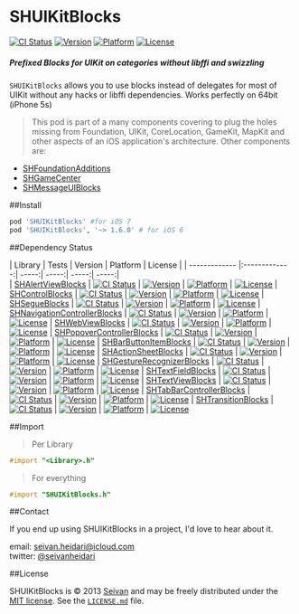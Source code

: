 # SHUIKitBlocks

[![CI Status](https://img.shields.io/travis/seivan/SHUIKitBlocks.svg?style=flat)](https://travis-ci.org/seivan/SHUIKitBlocks)
[![Version](https://img.shields.io/cocoapods/v/SHUIKitBlocks.svg?style=flat)](http://cocoadocs.org/docsets/SHUIKitBlocks)
[![Platform](https://img.shields.io/cocoapods/p/SHUIKitBlocks.svg?style=flat)](http://cocoadocs.org/docsets/SHUIKitBlocks)
[![License](https://img.shields.io/cocoapods/l/SHUIKitBlocks.svg?style=flat)](http://cocoadocs.org/docsets/SHUIKitBlocks)



##### Prefixed Blocks for UIKit on categories __without__ libffi and swizzling


`SHUIKitBlocks` allows you to use blocks instead of delegates for most of UIKit without any hacks or libffi dependencies. Works perfectly on 64bit (iPhone 5s) 

> This pod is part of a many components covering to plug the holes missing from Foundation, UIKit, CoreLocation, GameKit, MapKit and other aspects of an iOS application's architecture. Other components are: 

- [SHFoundationAdditions](https://github.com/seivan/SHFoundationAdditions)
- [SHGameCenter](https://github.com/seivan/SHGameCenter)
- [SHMessageUIBlocks](https://github.com/seivan/SHMessageUIBlocks)


##Install
```ruby
pod 'SHUIKitBlocks' #for iOS 7
pod 'SHUIKitBlocks', '~> 1.6.0' # for iOS 6
```

##Dependency Status

| Library        | Tests           | Version  | Platform  | License |
| ------------- |:-------------:| -----:|  -----:| -----:| -----:|  
| [SHAlertViewBlocks](https://github.com/seivan/SHAlertViewBlocks) | [![CI Status](https://img.shields.io/travis/seivan/SHAlertViewBlocks.svg?style=flat)](https://travis-ci.org/seivan/SHAlertViewBlocks) | [![Version](https://img.shields.io/cocoapods/v/SHAlertViewBlocks.svg?style=flat)](http://cocoadocs.org/docsets/SHAlertViewBlocks) | [![Platform](https://img.shields.io/cocoapods/p/SHAlertViewBlocks.svg?style=flat)](http://cocoadocs.org/docsets/SHAlertViewBlocks) | [![License](https://img.shields.io/cocoapods/l/SHAlertViewBlocks.svg?style=flat)](http://cocoadocs.org/docsets/SHAlertViewBlocks)
| [SHControlBlocks](https://github.com/seivan/SHControlBlocks) | [![CI Status](https://img.shields.io/travis/seivan/SHControlBlocks.svg?style=flat)](https://travis-ci.org/seivan/SHControlBlocks) | [![Version](https://img.shields.io/cocoapods/v/SHControlBlocks.svg?style=flat)](http://cocoadocs.org/docsets/SHControlBlocks) | [![Platform](https://img.shields.io/cocoapods/p/SHControlBlocks.svg?style=flat)](http://cocoadocs.org/docsets/SHControlBlocks) | [![License](https://img.shields.io/cocoapods/l/SHControlBlocks.svg?style=flat)](http://cocoadocs.org/docsets/SHControlBlocks)
| [SHSegueBlocks](https://github.com/seivan/SHSegueBlocks) | [![CI Status](https://img.shields.io/travis/seivan/SHSegueBlocks.svg?style=flat)](https://travis-ci.org/seivan/SHSegueBlocks) | [![Version](https://img.shields.io/cocoapods/v/SHSegueBlocks.svg?style=flat)](http://cocoadocs.org/docsets/SHSegueBlocks) | [![Platform](https://img.shields.io/cocoapods/p/SHSegueBlocks.svg?style=flat)](http://cocoadocs.org/docsets/SHSegueBlocks) | [![License](https://img.shields.io/cocoapods/l/SHSegueBlocks.svg?style=flat)](http://cocoadocs.org/docsets/SHSegueBlocks)
| [SHNavigationControllerBlocks](https://github.com/seivan/SHNavigationControllerBlocks) | [![CI Status](https://img.shields.io/travis/seivan/SHNavigationControllerBlocks.svg?style=flat)](https://travis-ci.org/seivan/SHNavigationControllerBlocks) | [![Version](https://img.shields.io/cocoapods/v/SHNavigationControllerBlocks.svg?style=flat)](http://cocoadocs.org/docsets/SHNavigationControllerBlocks) | [![Platform](https://img.shields.io/cocoapods/p/SHNavigationControllerBlocks.svg?style=flat)](http://cocoadocs.org/docsets/SHNavigationControllerBlocks) | [![License](https://img.shields.io/cocoapods/l/SHNavigationControllerBlocks.svg?style=flat)](http://cocoadocs.org/docsets/SHNavigationControllerBlocks)
| [SHWebViewBlocks](https://github.com/seivan/SHWebViewBlocks) | [![CI Status](https://img.shields.io/travis/seivan/SHWebViewBlocks.svg?style=flat)](https://travis-ci.org/seivan/SHWebViewBlocks) | [![Version](https://img.shields.io/cocoapods/v/SHWebViewBlocks.svg?style=flat)](http://cocoadocs.org/docsets/SHWebViewBlocks) | [![Platform](https://img.shields.io/cocoapods/p/SHWebViewBlocks.svg?style=flat)](http://cocoadocs.org/docsets/SHWebViewBlocks) | [![License](https://img.shields.io/cocoapods/l/SHWebViewBlocks.svg?style=flat)](http://cocoadocs.org/docsets/SHWebViewBlocks)
| [SHPopoverControllerBlocks](https://github.com/seivan/SHPopoverControllerBlocks) | [![CI Status](https://img.shields.io/travis/seivan/SHPopoverControllerBlocks.svg?style=flat)](https://travis-ci.org/seivan/SHPopoverControllerBlocks) | [![Version](https://img.shields.io/cocoapods/v/SHPopoverControllerBlocks.svg?style=flat)](http://cocoadocs.org/docsets/SHPopoverControllerBlocks) | [![Platform](https://img.shields.io/cocoapods/p/SHPopoverControllerBlocks.svg?style=flat)](http://cocoadocs.org/docsets/SHPopoverControllerBlocks) | [![License](https://img.shields.io/cocoapods/l/SHPopoverControllerBlocks.svg?style=flat)](http://cocoadocs.org/docsets/SHPopoverControllerBlocks)
| [SHBarButtonItemBlocks](https://github.com/seivan/SHBarButtonItemBlocks) | [![CI Status](https://img.shields.io/travis/seivan/SHBarButtonItemBlocks.svg?style=flat)](https://travis-ci.org/seivan/SHBarButtonItemBlocks) | [![Version](https://img.shields.io/cocoapods/v/SHBarButtonItemBlocks.svg?style=flat)](http://cocoadocs.org/docsets/SHBarButtonItemBlocks) | [![Platform](https://img.shields.io/cocoapods/p/SHBarButtonItemBlocks.svg?style=flat)](http://cocoadocs.org/docsets/SHBarButtonItemBlocks) | [![License](https://img.shields.io/cocoapods/l/SHBarButtonItemBlocks.svg?style=flat)](http://cocoadocs.org/docsets/SHBarButtonItemBlocks)
| [SHActionSheetBlocks](https://github.com/seivan/SHActionSheetBlocks) | [![CI Status](https://img.shields.io/travis/seivan/SHActionSheetBlocks.svg?style=flat)](https://travis-ci.org/seivan/SHActionSheetBlocks) | [![Version](https://img.shields.io/cocoapods/v/SHActionSheetBlocks.svg?style=flat)](http://cocoadocs.org/docsets/SHActionSheetBlocks) | [![Platform](https://img.shields.io/cocoapods/p/SHActionSheetBlocks.svg?style=flat)](http://cocoadocs.org/docsets/SHActionSheetBlocks) | [![License](https://img.shields.io/cocoapods/l/SHActionSheetBlocks.svg?style=flat)](http://cocoadocs.org/docsets/SHActionSheetBlocks)
| [SHGestureRecognizerBlocks](https://github.com/seivan/SHGestureRecognizerBlocks) | [![CI Status](https://img.shields.io/travis/seivan/SHGestureRecognizerBlocks.svg?style=flat)](https://travis-ci.org/seivan/SHGestureRecognizerBlocks) | [![Version](https://img.shields.io/cocoapods/v/SHGestureRecognizerBlocks.svg?style=flat)](http://cocoadocs.org/docsets/SHGestureRecognizerBlocks) | [![Platform](https://img.shields.io/cocoapods/p/SHGestureRecognizerBlocks.svg?style=flat)](http://cocoadocs.org/docsets/SHGestureRecognizerBlocks) | [![License](https://img.shields.io/cocoapods/l/SHGestureRecognizerBlocks.svg?style=flat)](http://cocoadocs.org/docsets/SHGestureRecognizerBlocks)
| [SHTextFieldBlocks](https://github.com/seivan/SHTextFieldBlocks) | [![CI Status](https://img.shields.io/travis/seivan/SHTextFieldBlocks.svg?style=flat)](https://travis-ci.org/seivan/SHTextFieldBlocks) | [![Version](https://img.shields.io/cocoapods/v/SHTextFieldBlocks.svg?style=flat)](http://cocoadocs.org/docsets/SHTextFieldBlocks) | [![Platform](https://img.shields.io/cocoapods/p/SHTextFieldBlocks.svg?style=flat)](http://cocoadocs.org/docsets/SHTextFieldBlocks) | [![License](https://img.shields.io/cocoapods/l/SHTextFieldBlocks.svg?style=flat)](http://cocoadocs.org/docsets/SHTextFieldBlocks)
| [SHTextViewBlocks](https://github.com/seivan/SHTextViewBlocks) | [![CI Status](https://img.shields.io/travis/seivan/SHTextViewBlocks.svg?style=flat)](https://travis-ci.org/seivan/SHTextViewBlocks) | [![Version](https://img.shields.io/cocoapods/v/SHTextViewBlocks.svg?style=flat)](http://cocoadocs.org/docsets/SHTextViewBlocks) | [![Platform](https://img.shields.io/cocoapods/p/SHTextViewBlocks.svg?style=flat)](http://cocoadocs.org/docsets/SHTextViewBlocks) | [![License](https://img.shields.io/cocoapods/l/SHTextViewBlocks.svg?style=flat)](http://cocoadocs.org/docsets/SHTextViewBlocks)
| [SHTabBarControllerBlocks](https://github.com/seivan/SHTabBarControllerBlocks) | [![CI Status](https://img.shields.io/travis/seivan/SHTabBarControllerBlocks.svg?style=flat)](https://travis-ci.org/seivan/SHTabBarControllerBlocks) | [![Version](https://img.shields.io/cocoapods/v/SHTabBarControllerBlocks.svg?style=flat)](http://cocoadocs.org/docsets/SHTabBarControllerBlocks) | [![Platform](https://img.shields.io/cocoapods/p/SHTabBarControllerBlocks.svg?style=flat)](http://cocoadocs.org/docsets/SHTabBarControllerBlocks) | [![License](https://img.shields.io/cocoapods/l/SHTabBarControllerBlocks.svg?style=flat)](http://cocoadocs.org/docsets/SHTabBarControllerBlocks)
| [SHTransitionBlocks](https://github.com/seivan/SHTransitionBlocks) | [![CI Status](https://img.shields.io/travis/seivan/SHTransitionBlocks.svg?style=flat)](https://travis-ci.org/seivan/SHTransitionBlocks) | [![Version](https://img.shields.io/cocoapods/v/SHTransitionBlocks.svg?style=flat)](http://cocoadocs.org/docsets/SHTransitionBlocks) | [![Platform](https://img.shields.io/cocoapods/p/SHTransitionBlocks.svg?style=flat)](http://cocoadocs.org/docsets/SHTransitionBlocks) | [![License](https://img.shields.io/cocoapods/l/SHTransitionBlocks.svg?style=flat)](http://cocoadocs.org/docsets/SHTransitionBlocks)

##Import

>Per Library

```objective-c
#import "<Library>.h"
```

>For everything

```objective-c
#import "SHUIKitBlocks.h"
```

##Contact


If you end up using SHUIKitBlocks in a project, I'd love to hear about it.

email: [seivan.heidari@icloud.com](mailto:seivan.heidari@icloud.com)  
twitter: [@seivanheidari](https://twitter.com/seivanheidari)

##License

SHUIKitBlocks is © 2013 [Seivan](https://www.github.com/seivan) and may be freely
distributed under the [MIT license](https://opensource.org/licenses/MIT).
See the [`LICENSE.md`](https://github.com/seivan/SHUIKitBlocks/blob/master/LICENSE.md) file.
